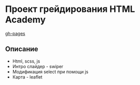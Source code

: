 # Проект грейдирования HTML Academy

[gh-pages](https://alex-v-10.github.io/Drink2Go/)

## Описание  
* Html, scss, js  
* Интро слайдер - swiper  
* Модификация select при помощи js
* Карта - leaflet
